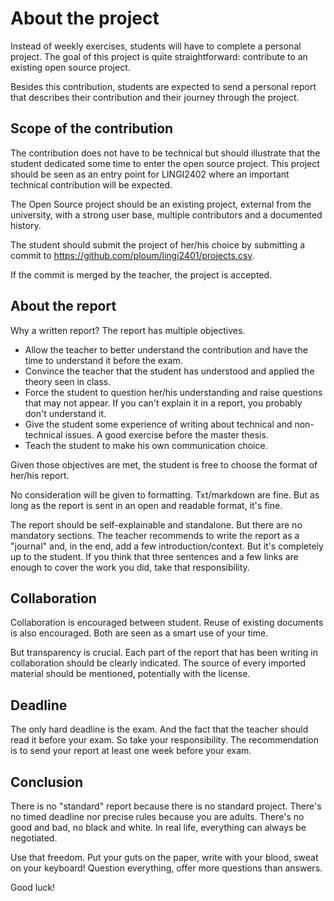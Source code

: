 
# About the project

Instead of weekly exercises, students will have to complete a personal project. The goal of this project is quite straightforward: contribute to an existing open source project.

Besides this contribution, students are expected to send a personal report that describes their contribution and their journey through the project.

## Scope of the contribution

The contribution does not have to be technical but should illustrate that the student dedicated some time to enter the open source project. This project should be seen as an entry point for LINGI2402 where an important technical contribution will be expected.

The Open Source project should be an existing project, external from the university, with a strong user base, multiple contributors and a documented history.

The student should submit the project of her/his choice by submitting a commit to https://github.com/ploum/lingi2401/projects.csv.

If the commit is merged by the teacher, the project is accepted.


## About the report

Why a written report? The report has multiple objectives.

- Allow the teacher to better understand the contribution and have the time to understand it before the exam.
- Convince the teacher that the student has understood and applied the theory seen in class.
- Force the student to question her/his understanding and raise questions that may not appear. If you can't explain it in a report, you probably don't understand it.
- Give the student some experience of writing about technical and non-technical issues. A good exercise before the master thesis.
- Teach the student to make his own communication choice. 

Given those objectives are met, the student is free to choose the format of her/his report.

No consideration will be given to formatting. Txt/markdown are fine. But as long as the report is sent in an open and readable format, it's fine.

The report should be self-explainable and standalone. But there are no mandatory sections. The teacher recommends to write the report as a "journal" and, in the end, add a few introduction/context. But it's completely up to the student. If you think that three sentences and a few links are enough to cover the work you did, take that responsibility.


## Collaboration

Collaboration is encouraged between student. Reuse of existing documents is also encouraged. Both are seen as a smart use of your time. 

But transparency is crucial. Each part of the report that has been writing in collaboration should be clearly indicated. The source of every imported material should be mentioned, potentially with the license.

## Deadline

The only hard deadline is the exam. And the fact that the teacher should read it before your exam. So take your responsibility. The recommendation is to send your report at least one week before your exam.


## Conclusion

There is no "standard" report because there is no standard project.   There's no timed deadline nor precise rules because you are adults. There's no good and bad, no black and white. In real life, everything can always be negotiated. 

Use that freedom. Put your guts on the paper, write with your blood, sweat on your keyboard! Question everything, offer more questions than answers.

Good luck!